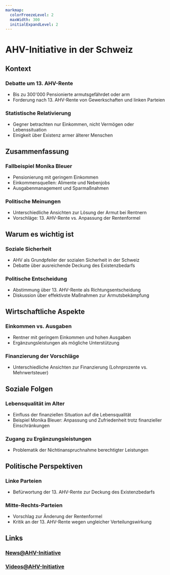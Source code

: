 ```yaml
---
markmap:
  colorFreezeLevel: 2
  maxWidth: 300
  initialExpandLevel: 2
---
```


# AHV-Initiative in der Schweiz

## Kontext
### Debatte um 13. AHV-Rente
- Bis zu 300'000 Pensionierte armutsgefährdet oder arm
- Forderung nach 13. AHV-Rente von Gewerkschaften und linken Parteien

### Statistische Relativierung
- Gegner betrachten nur Einkommen, nicht Vermögen oder Lebenssituation
- Einigkeit über Existenz armer älterer Menschen

## Zusammenfassung
### Fallbeispiel Monika Bleuer
- Pensionierung mit geringem Einkommen
- Einkommensquellen: Alimente und Nebenjobs
- Ausgabenmanagement und Sparmaßnahmen

### Politische Meinungen
- Unterschiedliche Ansichten zur Lösung der Armut bei Rentnern
- Vorschläge: 13. AHV-Rente vs. Anpassung der Rentenformel

## Warum es wichtig ist
### Soziale Sicherheit
- AHV als Grundpfeiler der sozialen Sicherheit in der Schweiz
- Debatte über ausreichende Deckung des Existenzbedarfs

### Politische Entscheidung
- Abstimmung über 13. AHV-Rente als Richtungsentscheidung
- Diskussion über effektivste Maßnahmen zur Armutsbekämpfung

## Wirtschaftliche Aspekte
### Einkommen vs. Ausgaben
- Rentner mit geringem Einkommen und hohen Ausgaben
- Ergänzungsleistungen als mögliche Unterstützung

### Finanzierung der Vorschläge
- Unterschiedliche Ansichten zur Finanzierung (Lohnprozente vs. Mehrwertsteuer)

## Soziale Folgen
### Lebensqualität im Alter
- Einfluss der finanziellen Situation auf die Lebensqualität
- Beispiel Monika Bleuer: Anpassung und Zufriedenheit trotz finanzieller Einschränkungen

### Zugang zu Ergänzungsleistungen
- Problematik der Nichtinanspruchnahme berechtigter Leistungen

## Politische Perspektiven
### Linke Parteien
- Befürwortung der 13. AHV-Rente zur Deckung des Existenzbedarfs

### Mitte-Rechts-Parteien
- Vorschlag zur Änderung der Rentenformel
- Kritik an der 13. AHV-Rente wegen ungleicher Verteilungswirkung

## Links
### [News@AHV-Initiative](https://www.google.ch/search?q=AHV-Initiative&tbm=nws)
### [Videos@AHV-Initiative](https://www.google.ch/search?q=AHV-Initiative&tbm=vid)
